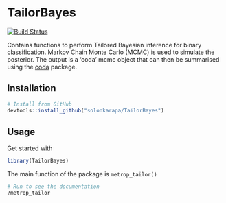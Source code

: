
<!-- README.md is generated from README.Rmd. Please edit that file -->

# TailorBayes

<!-- badges: start -->

[![Build
Status](https://travis-ci.org/solonkarapa/TailorBayes.svg?branch=master)](https://travis-ci.org/solonkarapa/TailorBayes)

Contains functions to perform Tailored Bayesian inference for binary
classification. Markov Chain Monte Carlo (MCMC) is used to simulate the
posterior. The output is a ‘coda’ mcmc object that can then be
summarised using the
[coda](https://cran.r-project.org/web/packages/coda/index.html) package.

## Installation

``` r
# Install from GitHub
devtools::install_github("solonkarapa/TailorBayes")
```

## Usage

Get started with

``` r
library(TailorBayes)
```

The main function of the package is `metrop_tailor()`

``` r
# Run to see the documentation
?metrop_tailor
```
